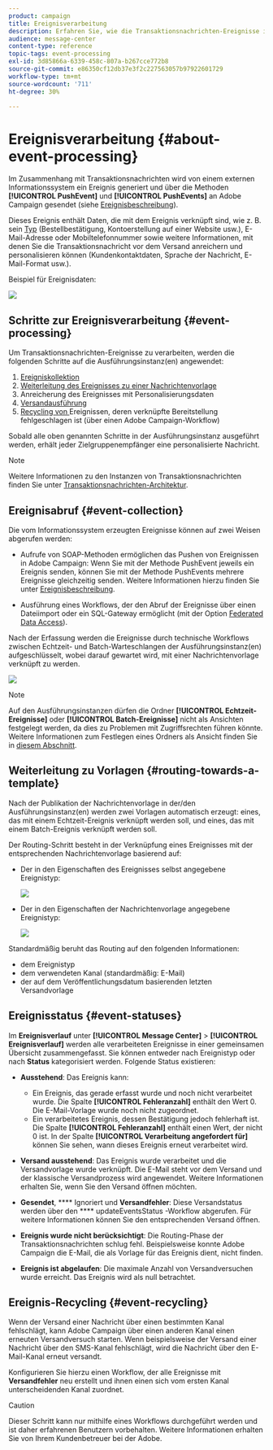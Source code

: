 ```yaml
---
product: campaign
title: Ereignisverarbeitung
description: Erfahren Sie, wie die Transaktionsnachrichten-Ereignisse in Adobe Campaign Classic verarbeitet werden.
audience: message-center
content-type: reference
topic-tags: event-processing
exl-id: 3d85866a-6339-458c-807a-b267cce772b8
source-git-commit: e86350cf12db37e3f2c227563057b97922601729
workflow-type: tm+mt
source-wordcount: '711'
ht-degree: 30%

---
```


# Ereignisverarbeitung {#about-event-processing}

Im Zusammenhang mit Transaktionsnachrichten wird von einem externen Informationssystem ein Ereignis generiert und über die Methoden **[!UICONTROL PushEvent]** und **[!UICONTROL PushEvents]** an Adobe Campaign gesendet (siehe [Ereignisbeschreibung](../../message-center/using/event-description.md)).

Dieses Ereignis enthält Daten, die mit dem Ereignis verknüpft sind, wie z. B. sein [Typ](../../message-center/using/creating-event-types.md) (Bestellbestätigung, Kontoerstellung auf einer Website usw.), E-Mail-Adresse oder Mobiltelefonnummer sowie weitere Informationen, mit denen Sie die Transaktionsnachricht vor dem Versand anreichern und personalisieren können (Kundenkontaktdaten, Sprache der Nachricht, E-Mail-Format usw.).

Beispiel für Ereignisdaten:

![](assets/messagecenter_events_request_001.png)

## Schritte zur Ereignisverarbeitung {#event-processing}

Um Transaktionsnachrichten-Ereignisse zu verarbeiten, werden die folgenden Schritte auf die Ausführungsinstanz(en) angewendet:

1. [Ereigniskollektion](#event-collection)
1. [Weiterleitung des Ereignisses zu einer Nachrichtenvorlage](#routing-towards-a-template)
1. Anreicherung des Ereignisses mit Personalisierungsdaten
1. [Versandausführung](../../message-center/using/delivery-execution.md)
1. [Recycling von ](#event-recycling) Ereignissen, deren verknüpfte Bereitstellung fehlgeschlagen ist (über einen Adobe Campaign-Workflow)

Sobald alle oben genannten Schritte in der Ausführungsinstanz ausgeführt werden, erhält jeder Zielgruppenempfänger eine personalisierte Nachricht.

>[!NOTE]
>
>Weitere Informationen zu den Instanzen von Transaktionsnachrichten finden Sie unter [Transaktionsnachrichten-Architektur](../../message-center/using/transactional-messaging-architecture.md).


## Ereignisabruf {#event-collection}

Die vom Informationssystem erzeugten Ereignisse können auf zwei Weisen abgerufen werden:

* Aufrufe von SOAP-Methoden ermöglichen das Pushen von Ereignissen in Adobe Campaign: Wenn Sie mit der Methode PushEvent jeweils ein Ereignis senden, können Sie mit der Methode PushEvents mehrere Ereignisse gleichzeitig senden. Weitere Informationen hierzu finden Sie unter [Ereignisbeschreibung](../../message-center/using/event-description.md).

* Ausführung eines Workflows, der den Abruf der Ereignisse über einen Dateiimport oder ein SQL-Gateway ermöglicht (mit der Option [Federated Data Access](../../installation/using/about-fda.md)).

Nach der Erfassung werden die Ereignisse durch technische Workflows zwischen Echtzeit- und Batch-Warteschlangen der Ausführungsinstanz(en) aufgeschlüsselt, wobei darauf gewartet wird, mit einer Nachrichtenvorlage verknüpft zu werden.

![](assets/messagecenter_events_queues_001.png)

>[!NOTE]
>
>Auf den Ausführungsinstanzen dürfen die Ordner **[!UICONTROL Echtzeit-Ereignisse]** oder **[!UICONTROL Batch-Ereignisse]** nicht als Ansichten festgelegt werden, da dies zu Problemen mit Zugriffsrechten führen könnte. Weitere Informationen zum Festlegen eines Ordners als Ansicht finden Sie in [diesem Abschnitt](../../platform/using/access-management-folders.md).

## Weiterleitung zu Vorlagen {#routing-towards-a-template}

Nach der Publikation der Nachrichtenvorlage in der/den Ausführungsinstanz(en) werden zwei Vorlagen automatisch erzeugt: eines, das mit einem Echtzeit-Ereignis verknüpft werden soll, und eines, das mit einem Batch-Ereignis verknüpft werden soll.

Der Routing-Schritt besteht in der Verknüpfung eines Ereignisses mit der entsprechenden Nachrichtenvorlage basierend auf:

* Der in den Eigenschaften des Ereignisses selbst angegebene Ereignistyp:

   ![](assets/messagecenter_event_type_001.png)

* Der in den Eigenschaften der Nachrichtenvorlage angegebene Ereignistyp:

   ![](assets/messagecenter_event_type_002.png)

Standardmäßig beruht das Routing auf den folgenden Informationen:

* dem Ereignistyp
* dem verwendeten Kanal (standardmäßig: E-Mail)
* der auf dem Veröffentlichungsdatum basierenden letzten Versandvorlage

## Ereignisstatus {#event-statuses}

Im **Ereignisverlauf** unter **[!UICONTROL Message Center]** > **[!UICONTROL Ereignisverlauf]** werden alle verarbeiteten Ereignisse in einer gemeinsamen Übersicht zusammengefasst. Sie können entweder nach Ereignistyp oder nach **Status** kategorisiert werden. Folgende Status existieren:

* **Ausstehend**: Das Ereignis kann:

   * Ein Ereignis, das gerade erfasst wurde und noch nicht verarbeitet wurde. Die Spalte **[!UICONTROL Fehleranzahl]** enthält den Wert 0. Die E-Mail-Vorlage wurde noch nicht zugeordnet.
   * Ein verarbeitetes Ereignis, dessen Bestätigung jedoch fehlerhaft ist. Die Spalte **[!UICONTROL Fehleranzahl]** enthält einen Wert, der nicht 0 ist. In der Spalte **[!UICONTROL Verarbeitung angefordert für]** können Sie sehen, wann dieses Ereignis erneut verarbeitet wird.

* **Versand ausstehend**: Das Ereignis wurde verarbeitet und die Versandvorlage wurde verknüpft. Die E-Mail steht vor dem Versand und der klassische Versandprozess wird angewendet. Weitere Informationen erhalten Sie, wenn Sie den Versand öffnen möchten.
* **Gesendet**,  **** Ignoriert und  **Versandfehler**: Diese Versandstatus werden über den  **** updateEventsStatus -Workflow abgerufen. Für weitere Informationen können Sie den entsprechenden Versand öffnen.
* **Ereignis wurde nicht berücksichtigt**: Die Routing-Phase der Transaktionsnachrichten schlug fehl. Beispielsweise konnte Adobe Campaign die E-Mail, die als Vorlage für das Ereignis dient, nicht finden.
* **Ereignis ist abgelaufen**: Die maximale Anzahl von Versandversuchen wurde erreicht. Das Ereignis wird als null betrachtet.

## Ereignis-Recycling {#event-recycling}

Wenn der Versand einer Nachricht über einen bestimmten Kanal fehlschlägt, kann Adobe Campaign über einen anderen Kanal einen erneuten Versandversuch starten. Wenn beispielsweise der Versand einer Nachricht über den SMS-Kanal fehlschlägt, wird die Nachricht über den E-Mail-Kanal erneut versandt.

Konfigurieren Sie hierzu einen Workflow, der alle Ereignisse mit **Versandfehler** neu erstellt und ihnen einen sich vom ersten Kanal unterscheidenden Kanal zuordnet.

>[!CAUTION]
>
>Dieser Schritt kann nur mithilfe eines Workflows durchgeführt werden und ist daher erfahrenen Benutzern vorbehalten. Weitere Informationen erhalten Sie von Ihrem Kundenbetreuer bei der Adobe.